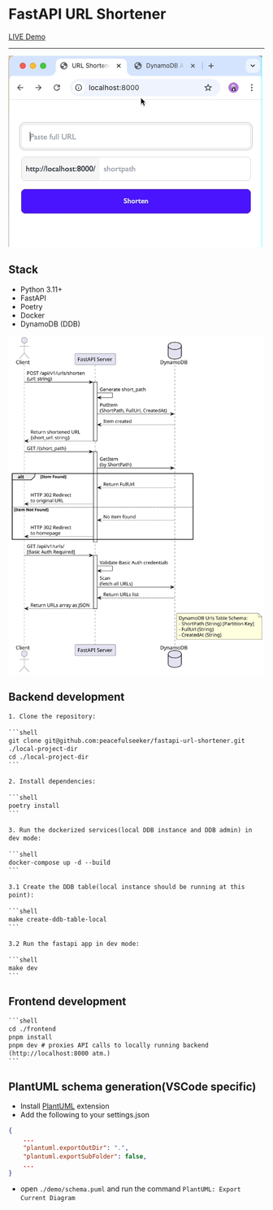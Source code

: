 # FastAPI URL Shortener

[LIVE Demo](https://shortenurl.fly.dev/)
___
![preview](./demo/preview.gif)

## Stack

- Python 3.11+
- FastAPI
- Poetry
- Docker
- DynamoDB (DDB)

![schema](./demo/schema.svg)

## Backend development

    1. Clone the repository:

    ```shell
    git clone git@github.com:peacefulseeker/fastapi-url-shortener.git ./local-project-dir
    cd ./local-project-dir
    ```

    2. Install dependencies:

    ```shell
    poetry install
    ```

    3. Run the dockerized services(local DDB instance and DDB admin) in dev mode:

    ```shell
    docker-compose up -d --build
    ```

    3.1 Create the DDB table(local instance should be running at this point):

    ```shell
    make create-ddb-table-local
    ```

    3.2 Run the fastapi app in dev mode:

    ```shell
    make dev
    ```

## Frontend development

    ```shell
    cd ./frontend
    pnpm install
    pnpm dev # proxies API calls to locally running backend (http://localhost:8000 atm.)
    ```

## PlantUML schema generation(VSCode specific)

- Install [PlantUML](https://marketplace.visualstudio.com/items?itemName=jebbs.plantuml) extension
- Add the following to your settings.json

```json
{
    ...
    "plantuml.exportOutDir": ".",
    "plantuml.exportSubFolder": false,
    ...
}
```

- open `./demo/schema.puml` and run the command `PlantUML: Export Current Diagram`

